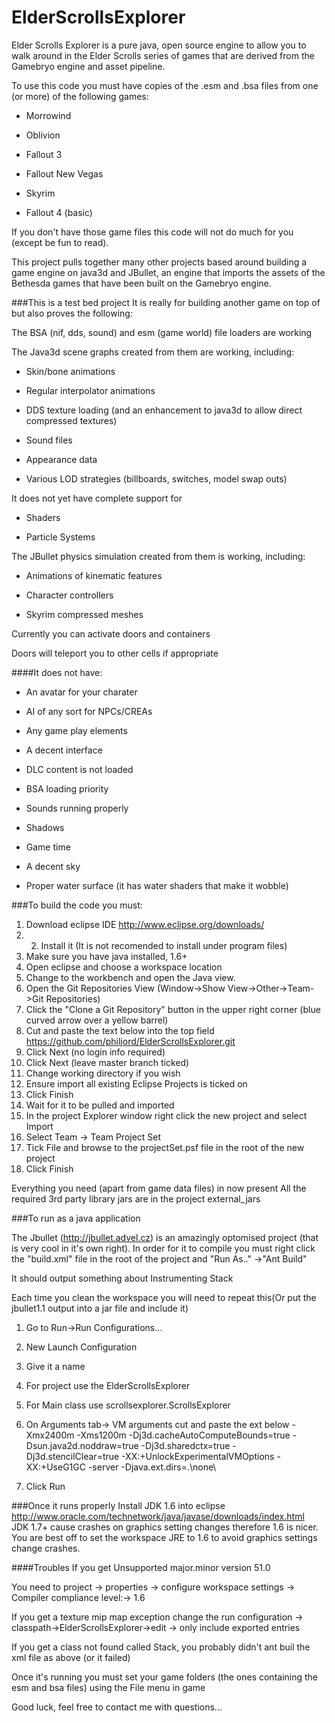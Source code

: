 ElderScrollsExplorer
====

 

Elder Scrolls Explorer is a pure java, open source engine to allow you to walk around in the Elder Scrolls series of games that are derived from the Gamebryo engine and asset pipeline.  

 

To use this code you must have copies of the .esm and .bsa files from one (or more) of the following games:  

* Morrowind

* Oblivion  

* Fallout 3  

* Fallout New Vegas  

* Skyrim  

* Fallout 4 (basic) 



If you don't have those game files this code will not do much for you (except be fun to read).


This project pulls together many other projects based around building a game engine on java3d and JBullet, an engine that imports the assets of the Bethesda games that have been built on the Gamebryo engine.


###This is a test bed project
It is really for building another game on top of but also proves the following:


The BSA (nif, dds, sound) and esm (game world) file loaders are working

 

The Java3d scene graphs created from them are working, including:

- Skin/bone animations  

- Regular interpolator animations  

- DDS texture loading (and an enhancement to java3d to allow direct compressed textures)  

- Sound files  

- Appearance data  

- Various LOD strategies (billboards, switches, model swap outs)  

 

It does not yet have complete support for  

- Shaders  

- Particle Systems  

 

 

The JBullet physics simulation created from them is working, including:  

- Animations of kinematic features  

- Character controllers  

- Skyrim compressed meshes  

 

 

Currently you can activate doors and containers  

Doors will teleport you to other cells if appropriate  

 

 

 

####It does not have:  

- An avatar for your charater  

- AI of any sort for NPCs/CREAs 

- Any game play elements  

- A decent interface  

- DLC content is not loaded  

- BSA loading priority  

- Sounds running properly  

- Shadows  

- Game time  

- A decent sky  

- Proper water surface  (it has water shaders that make it wobble)


 

###To build the code you must:  

 

1. Download eclipse IDE http://www.eclipse.org/downloads/  
2. 2. Install it (It is not recomended to install under program files)  
3. Make sure you have java installed, 1.6+
4. Open eclipse and choose a workspace location
5. Change to the workbench and open the Java view.
6. Open the Git Repositories View (Window->Show View->Other->Team->Git Repositories)
7. Click the "Clone a Git Repository" button in the upper right corner (blue curved arrow over a yellow barrel)
8. Cut and paste the text below into the top field 
https://github.com/philjord/ElderScrollsExplorer.git
6. Click Next (no login info required)
7. Click Next (leave master branch ticked)
8. Change working directory if you wish 
9. Ensure import all existing Eclipse Projects is ticked on
10. Click Finish
11. Wait for it to be pulled and imported
12. In the project Explorer window right click the new project and select Import
13. Select Team -> Team Project Set
14. Tick File and browse to the projectSet.psf file in the root of the new project
15. Click Finish

Everything you need (apart from game data files) in now present
All the required 3rd party library jars are in the project external_jars


###To run as a java application

The Jbullet (http://jbullet.advel.cz) is an amazingly optomised project (that is very cool in it's own right). In order for it to compile you must right click the "build.xml" file in the root of the project and "Run As.." ->"Ant Build"

It should output something about Instrumenting Stack

Each time you clean the workspace you will need to repeat this(Or put the jbullet1.1 output into a jar file and include it)


1. Go to Run->Run Configurations...

2. New Launch Configuration

3. Give it a name

4. For project use the ElderScrollsExplorer

5. For Main class use scrollsexplorer.ScrollsExplorer

6. On Arguments tab-> VM arguments cut and paste the ext below 
-Xmx2400m -Xms1200m -Dj3d.cacheAutoComputeBounds=true -Dsun.java2d.noddraw=true -Dj3d.sharedctx=true -Dj3d.stencilClear=true  -XX:+UnlockExperimentalVMOptions -XX:+UseG1GC -server -Djava.ext.dirs=.\none\ 

7. Click Run 



###Once it runs properly
Install JDK 1.6 into eclipse http://www.oracle.com/technetwork/java/javase/downloads/index.html  
JDK 1.7+ cause crashes on graphics setting changes therefore 1.6 is nicer.
You are best off to set the workspace JRE to 1.6 to avoid graphics settings change crashes.

####Troubles
If you get Unsupported major.minor version 51.0  

You need to project -> properties -> configure workspace settings -> Compiler compliance level:-> 1.6  

If you get a texture mip map exception change the run configuration -> classpath->ElderScrollsExplorer->edit -> only include exported entries  

If you get a class not found called Stack, you probably didn't ant buil the xml file as above (or it failed)

Once it's running you must set your game folders (the ones containing the esm and bsa files) using the File menu  in game

 

Good luck, feel free to contact me with questions...

 

 

 

 

 

 


 
